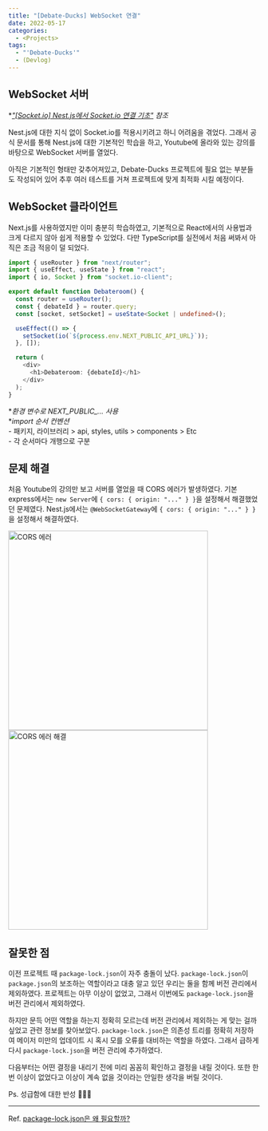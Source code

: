 ```yaml
---
title: "[Debate-Ducks] WebSocket 연결"
date: 2022-05-17
categories:
  - <Projects>
tags:
  - "'Debate-Ducks'"
  - (Devlog)
---
```


## WebSocket 서버

\*_["[Socket.io] Nest.js에서 Socket.io 연결 기초"](/posts/studies/socket.io/socket.io-nest.js) 참조_

Nest.js에 대한 지식 없이 Socket.io를 적용시키려고 하니 어려움을 겪었다. 그래서 공식 문서를 통해 Nest.js에 대한 기본적인 학습을 하고, Youtube에 올라와 있는 강의를 바탕으로 WebSocket 서버를 열었다.

아직은 기본적인 형태만 갖추어져있고, Debate-Ducks 프로젝트에 필요 없는 부분들도 작성되어 있어 추후 여러 테스트를 거쳐 프로젝트에 맞게 최적화 시킬 예정이다.

## WebSocket 클라이언트

Next.js를 사용하였지만 이미 충분히 학습하였고, 기본적으로 React에서의 사용법과 크게 다르지 않아 쉽게 적용할 수 있었다. 다만 TypeScript를 실전에서 처음 써봐서 아직은 조금 적응이 덜 되었다.

```ts
import { useRouter } from "next/router";
import { useEffect, useState } from "react";
import { io, Socket } from "socket.io-client";

export default function Debateroom() {
  const router = useRouter();
  const { debateId } = router.query;
  const [socket, setSocket] = useState<Socket | undefined>();

  useEffect(() => {
    setSocket(io(`${process.env.NEXT_PUBLIC_API_URL}`));
  }, []);

  return (
    <div>
      <h1>Debateroom: {debateId}</h1>
    </div>
  );
}
```

\*_환경 변수로 NEXT_PUBLIC\_... 사용_  
\*_import 순서 컨벤션_  
\- 패키지, 라이브러리 > api, styles, utils > components > Etc  
\- 각 순서마다 개행으로 구분

## 문제 해결

처음 Youtube의 강의만 보고 서버를 열었을 때 CORS 에러가 발생하였다. 기본 express에서는 `new Server`에 `{ cors: { origin: "..." } }`을 설정해서 해결했었던 문제였다. Nest.js에서는 `@WebSocketGateway`에 `{ cors: { origin: "..." } }`을 설정해서 해결하였다.

<img width="400" alt="CORS 에러" src="https://user-images.githubusercontent.com/84524514/168922191-7982a7bd-418e-45a3-b390-021ee9e06b91.png">

<img width="400" alt="CORS 에러 해결" src="https://user-images.githubusercontent.com/84524514/168922409-6cc999cd-3592-4402-a5d7-e99aaf5ab40d.png">

## 잘못한 점

이전 프로젝트 때 `package-lock.json`이 자주 충돌이 났다. `package-lock.json`이 `package.json`의 보조하는 역할이라고 대충 알고 있던 우리는 둘을 함께 버전 관리에서 제외하였다. 프로젝트는 아무 이상이 없었고, 그래서 이번에도 `package-lock.json`을 버전 관리에서 제외하였다.

하지만 문득 어떤 역할을 하는지 정확히 모르는데 버전 관리에서 제외하는 게 맞는 걸까 싶었고 관련 정보를 찾아보았다. `package-lock.json`은 의존성 트리를 정확히 저장하여 메이저 미만의 업데이트 시 혹시 모를 오류를 대비하는 역할을 하였다. 그래서 급하게 다시 `package-lock.json`을 버전 관리에 추가하였다.

다음부터는 어떤 결정을 내리기 전에 미리 꼼꼼히 확인하고 결정을 내릴 것이다. 또한 한 번 이상이 없었다고 이상이 계속 없을 것이라는 안일한 생각을 버릴 것이다.

Ps. 성급함에 대한 반성 🙏🙏🙏

---

Ref. [package-lock.json은 왜 필요할까?](https://hyunjun19.github.io/2018/03/23/package-lock-why-need/)
